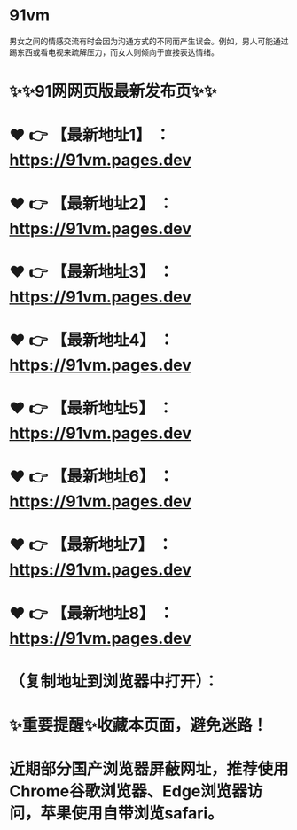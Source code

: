 # 91vm
男女之间的情感交流有时会因为沟通方式的不同而产生误会。例如，男人可能通过踢东西或看电视来疏解压力，而女人则倾向于直接表达情绪。

# ✨✨91网网页版最新发布页✨✨
# ❤️ 👉 【最新地址1】 ：https://91vm.pages.dev
# ❤️ 👉 【最新地址2】 ：https://91vm.pages.dev
# ❤️ 👉 【最新地址3】 ：https://91vm.pages.dev
# ❤️ 👉 【最新地址4】 ：https://91vm.pages.dev
# ❤️ 👉 【最新地址5】 ：https://91vm.pages.dev
# ❤️ 👉 【最新地址6】 ：https://91vm.pages.dev
# ❤️ 👉 【最新地址7】 ：https://91vm.pages.dev
# ❤️ 👉 【最新地址8】 ：https://91vm.pages.dev
# （复制地址到浏览器中打开）：
# ✨重要提醒✨收藏本页面，避免迷路！
# 近期部分国产浏览器屏蔽网址，推荐使用Chrome谷歌浏览器、Edge浏览器访问，苹果使用自带浏览safari。
